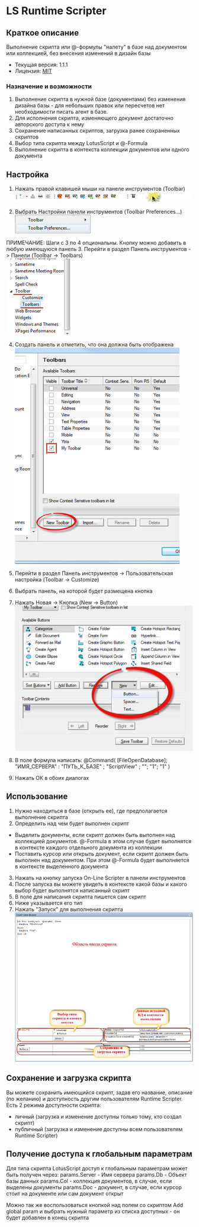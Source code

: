 # LS Runtime Scripter

## Краткое описание
Выполнение скрипта или @-формулы "налету" в базе над документом или коллекцией, без внесения изменений в дизайн базы
* Текущая версия: 1.1.1
* Лицензия: [MIT](https://opensource.org/licenses/MIT)

### Назначение и возможности
1. Выполнение скрипта в нужной базе (документами) без изменения дизайна базы - для небольших правок или пересчетов нет необходимости писать агент в базе.
2. Для исполнения скрипта, изменяющего документ достаточно авторского доступа к нему
3. Сохранение написанных скриптов, загрузка ранее сохраненных скриптов
4. Выбор типа скрипта между LotusScript и @-Formula
5. Выполнение скрипта в контекста коллекции документов или одного документа

## Настройка
1. Нажать правой клавишей мыши на панеле инструментов (Toolbar)  
![1](docs/1.png)

2. Выбрать Настройки панели инструментов (Toolbar Preferences...)  
![2](docs/2.png)

ПРИМЕЧАНИЕ: Шаги с 3 по 4 опциональны. Кнопку можно добавить в любую имеющуюся панель
3. Перейти в раздел Панель инструментов -> Панели (Toolbar -> Toolbars)  
![3](docs/3.png)

4. Создать панель и отметить, что она должна быть отображена  
![4](docs/4.png)

5. Перейти в раздел Панель инструментов -> Пользовательская настройка (Toolbar -> Customize)
6. Выбрать панель, на которой будет размещена кнопка
7. Нажать Новая -> Кнопка (New -> Button)  
![6](docs/6.png)

8. В поле формула написать:
@Command( [FileOpenDatabase]; "ИМЯ_СЕРВЕРА" : "ПУТЬ_К_БАЗЕ" ; "ScriptView" ; ""; "1"; "1" )
9. Нажать ОК в обоих диалогах

## Использование
1. Нужно находиться в базе (открыть ее), где предполагается выполнение скрипта
2. Определить над чем будет выполнен скрипт
- Выделить документы, если скрипт должен быть выполнен над коллекцией документов. @-Formula в этом случае будет выполнятся в контексте каждого отдельного документа из коллекции
- Поставить курсор или открыть документ, если скрипт должен быть выполнен над документом. При этом @-Formula будет выполняется в контексте выделенного документа

3. Нажать на кнопку запуска On-Line Scripter в панели инструментов
4. После запуска вы можете увидеть в контексте какой базы и какого выбор будет выполнятся написанный скрипт
5. В поле для написания скрипта пишется сам скрипт
6. Ниже указывается его тип
7. Нажать "Запуск" для выполнения скрипта  
![12](docs/12.png)


## Сохранение и загрузка скрипта
Вы можете сохранить имеющийся скрипт, задав его название, описание (по желанию) и доступность другим пользователям Runtime Scripter.
Есть 2 режима доступности скрипта:
- личный (загрузка и изменение доступны только тому, кто создал скрипт)
- публичный (загрузка и изменение доступны всем пользователям Runtime Scripter)

## Получение доступа к глобальным параметрам
Для типа скрипта LotusScript доступ к глобальным параметрам может быть получен через:
params.Server - Имя сервера
params.Db - Объект базы данных
params.Col - коллекция документов, в случае, если выделены документы
params.Doc - документ, в случае, если курсор стоит на документе или сам документ открыт

Можно так же воспользоваться кнопкой над полем со скриптом Add global param и выбрать нужный параметр из списка доступных - он будет добавлен в конец скрипта
